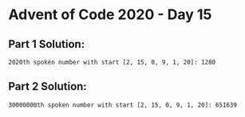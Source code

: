 # Advent of Code 2020 - Day 15

## Part 1 Solution:
```
2020th spoken number with start [2, 15, 0, 9, 1, 20]: 1280
```

## Part 2 Solution:

```
30000000th spoken number with start [2, 15, 0, 9, 1, 20]: 651639
```
